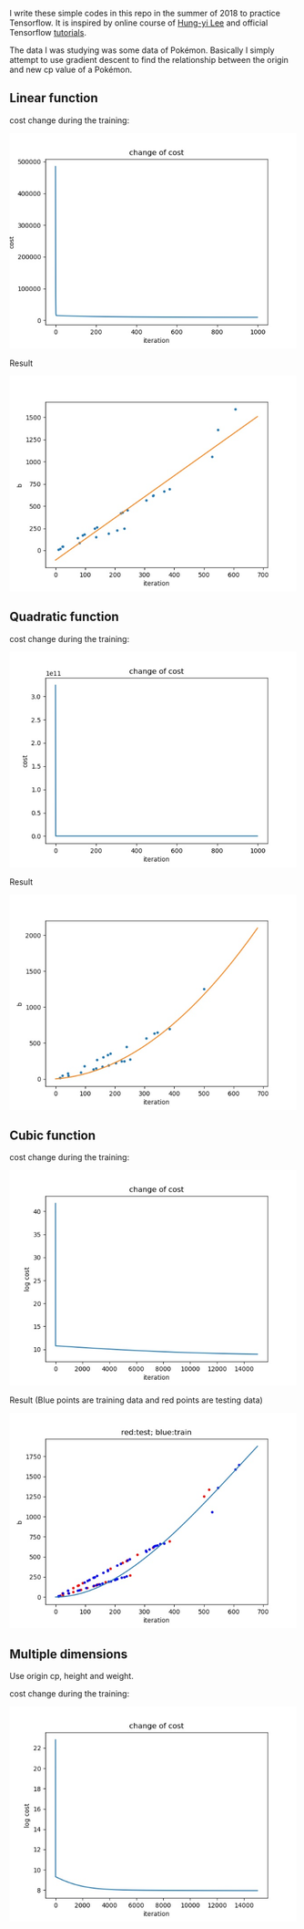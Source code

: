 I write these simple codes in this repo in the summer of 2018 to practice Tensorflow. It is inspired by online course of [Hung-yi Lee](<http://speech.ee.ntu.edu.tw/~tlkagk/>) and official Tensorflow [tutorials](<https://www.tensorflow.org/tutorials>).

The data I was studying was some data of Pokémon. Basically I simply attempt to use gradient descent to find the relationship between the origin and new cp value of a Pokémon.

## Linear function

cost change during the training:

![linear cost](一次函数结果/cost_change.jpg)

Result

![linear result](一次函数结果/regression.jpg)

## Quadratic function

cost change during the training:

![linear cost](二次函数结果/cost_change.jpg)

Result

![linear result](二次函数结果/regression.jpg)

## Cubic function

cost change during the training:

![linear cost](三次函数结果/cost_change.jpg)

Result (Blue points are training data and red points are testing data)

![linear result](三次函数结果/regression.jpg)



## Multiple dimensions

Use origin cp, height and weight.

cost change during the training:

![linear cost](多参数/cost_change.jpg)